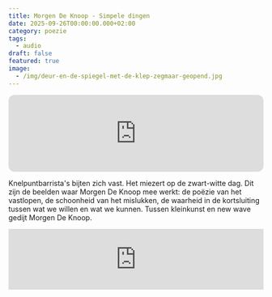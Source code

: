 ```yaml
---
title: Morgen De Knoop - Simpele dingen
date: 2025-09-26T00:00:00.000+02:00
category: poezie
tags:
  - audio
draft: false
featured: true
image:
  - /img/deur-en-de-spiegel-met-de-klep-zegmaar-geopend.jpg
---
```

<iframe data-testid="embed-iframe" style="border-radius:12px" src="https://open.spotify.com/embed/album/1Zk8kmPCdUzjwnjJmJf5bU?utm_source=generator" width="100%" height="152" frameBorder="0" allowfullscreen="" allow="autoplay; clipboard-write; encrypted-media; fullscreen; picture-in-picture" loading="lazy"></iframe>

Knelpuntbarrista's bijten zich vast. Het miezert op de zwart-witte dag. Dit zijn de beelden waar Morgen De Knoop mee werkt: de poëzie van het vastlopen, de schoonheid van het mislukken, de waarheid in de kortsluiting tussen wat we willen en wat we kunnen. Tussen kleinkunst en new wave gedijt Morgen De Knoop.


<iframe style="border: 0; width: 100%; height: 120px;" src="https://bandcamp.com/EmbeddedPlayer/track=825997600/size=large/bgcol=ffffff/linkcol=0687f5/tracklist=false/artwork=small/transparent=true/" seamless><a href="https://alexdeforce.bandcamp.com/track/simpele-dingen">Simpele dingen by Morgen De Knoop</a></iframe>
